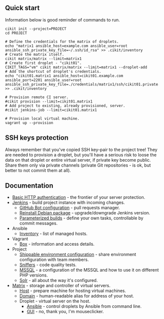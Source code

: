 ## Quick start

Information below is good reminder of commands to run.

```shell
cikit init --project=PROJECT
cd PROJECT

# Define the credentials for the matrix of droplets.
echo "matrix1 ansible_host=example.com ansible_user=root ansible_ssh_private_key_file=~/.ssh/id_rsa" >> .cikit/inventory
# Create the matrix itself.
cikit matrix/matrix --limit=matrix1
# Create first droplet - "cikit01".
CIKIT_TAGS="vm" cikit matrix/matrix --limit=matrix1 --droplet-add
# Add the shortcut of droplet's credentials.
echo "cikit01.matrix1 ansible_host=cikit01.example.com ansible_port=2201 ansible_user=root ansible_ssh_private_key_file=./credentials/matrix1/ssh/cikit01.private.key" >> .cikit/inventory

# Provision remote CI server.
#cikit provision --limit=cikit01.matrix1
# Add project to existing, already provisioned, server.
#cikit jenkins-job --limit=cikit01.matrix1

# Provision local virtual machine.
vagrant up --provision
```

## SSH keys protection

Always remember that you've copied SSH key-pair to the project tree! They are needed to provision a droplet, but you'll have a serious risk to loose the data on that droplet or entire virtual server, if private key become public. Share them only via private channels (private Git repositories - is ok, but better to not commit them at all).

## Documentation

- [Basic HTTP authentication](basic-http-auth) - the frontier of your server protection.
- [Jenkins](jenkins) - build project instance with incoming changes.
  - [GitHub Bot configuration](jenkins/github-bot) - pull requests manager.
  - [Reinstall Debian package](jenkins/reinstall-deb) - upgrade/downgrade Jenkins version.
  - [Parameterized builds](jenkins/builds-actions) - define your own tasks, controllable by commit messages.
- Ansible
  - [Inventory](ansible/inventory) - list of managed hosts.
- Vagrant
  - [Box](vagrant/box) - information and access details.
- Project
  - [Shippable environment configuration](project/env-config) - share environment configuration with team members.
  - [Sniffers](project/sniffers) - code quality tests.
  - [MSSQL](project/mssql) - a configuration of the MSSQL and how to use it on different PHP versions.
  - [Solr](project/solr) - all about the way it's configured.
- [Matrix](matrix) - storage and controller of virtual servers.
  - [Host](matrix/host) - prepare machine for hosting virtual machines.
  - [Domain](matrix/domain) - human-readable alias for address of your host.
  - Droplet - virtual server on the host.
    - [Ansible](matrix/droplet/ANSIBLE.md) - control droplets by Ansible from command line.
    - [GUI](matrix/droplet/UI.md) - no, thank you, I'm mouseclicker.
